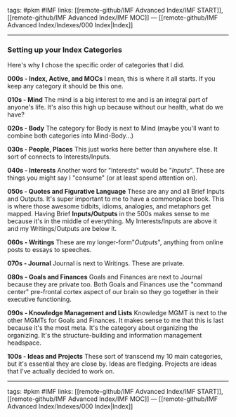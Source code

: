 tags: #pkm #IMF
links: [[remote-github/IMF Advanced Index/IMF START]], [[remote-github/IMF Advanced Index/IMF MOC]] — [[remote-github/IMF Advanced Index/Indexes/000 Index|Index]]

---
### Setting up your Index Categories
Here's why I chose the specific order of categories that I did. 

**000s - Index, Active, and MOCs**
I mean, this is where it all starts. If you keep any category it should be this one. 

**010s - Mind**
The mind is a big interest to me and is an integral part of anyone's life. It's also this high up because without our health, what do we have?

**020s - Body** 
The category for Body is next to Mind (maybe you'll want to combine both categories into Mind-Body...)

**030s - People, Places**
This just works here better than anywhere else. It sort of connects to Interests/Inputs.

**040s - Interests**
Another word for "Interests" would be "*Inputs*". These are things you might say I "consume" (or at least spend attention on).

**050s - Quotes and Figurative Language**
These are any and all Brief Inputs and Outputs. It's super important to me to have a commonplace book. This is where those awesome tidbits, idioms, analogies, and metaphors get mapped. Having Brief **Inputs/Outputs** in the 500s makes sense to me because it's in the middle of everything. My Interests/Inputs are above it and my Writings/Outputs are below it.

**060s - Writings**
These are my longer-form"*Outputs*", anything from online posts to essays to speeches.

**070s - Journal**
Journal is next to Writings. These are private.

**080s - Goals and Finances** 
Goals and Finances are next to Journal because they are private too. Both Goals and Finances use the "command center" pre-frontal cortex aspect of our brain so they go together in their executive functioning.

**090s - Knowledge Management and Lists**
Knowledge MGMT is next to the other MGMTs for Goals and Finances. It makes sense to me that this is last because it's the most meta. It's the category about organizing the organizing. It's the structure-building and information management headspace. 

**100s - Ideas and Projects**
These sort of transcend my 10 main categories, but it's essential they are close by. Ideas are fledging. Projects are ideas that I've actually decided to work on. 

---
tags: #pkm #IMF
links: [[remote-github/IMF Advanced Index/IMF START]], [[remote-github/IMF Advanced Index/IMF MOC]] — [[remote-github/IMF Advanced Index/Indexes/000 Index|Index]]